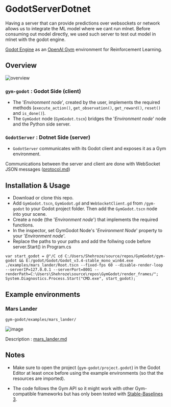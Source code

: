 # GodotServerDotnet
Having a server that can provide predictions over websockets or network allows us to integrate the ML model where we cant run mlnet. Before consuming out model directly, we used such server to test out model in mlnet with the godot engine.

[Godot Engine](https://godotengine.org/) as an [OpenAI Gym](https://github.com/openai/gym) environment for Reinforcement Learning.

## Overview

![overview](https://github.com/HugoTini/GymGodot/blob/main/overview.svg)

### `gym-godot` : Godot Side (client)
- The '_Environment node_', created by the user, implements the required methods (`execute_action()`, `get_observation()`, `get_reward()`, `reset()` and `is_done()`).
- The `GymGodot` node (`GymGodot.tscn`) bridges the '_Environment node_' node and the Python side server.

### `GodotServer` : Dotnet Side (server)
- `GodotServer` communicates with its Godot client and exposes it as a Gym environment.

Communications between the server and client are done with WebSocket JSON messages ([protocol.md](protocol.md))

## Installation & Usage

- Download or clone this repo.
- Add `GymGodot.tscn`, `GymGodot.gd` and `WebSocketClient.gd` from `/gym-godot` to your Godot project folder. Then add the `GymGodot.tscn` node into your scene.
- Create a node (the '_Environment node_') that implements the required functions.
- In the inspector, set GymGodot Node's '_Environment Node_' property to your '_Environment node_'.
- Replace the paths to your paths and add the follwing code before server.Start() in Program.cs
```
var start_godot = @"/C cd C:/Users/Shehroze/source/repos/GymGodot/gym-godot && E:/godot/Godot/Godot_v3.4-stable_mono_win64.exe ./examples/mars_lander/Root.tscn --fixed-fps 60 --disable-render-loop --serverIP=127.0.0.1 --serverPort=8001 --renderPath=C:\Users\Shehroze\source\repos\GymGodot/render_frames/";
System.Diagnostics.Process.Start("CMD.exe", start_godot);
```

## Example environments

### Mars Lander

`gym-godot/examples/mars_lander/`

![image](https://github.com/HugoTini/GymGodot/raw/main/gym-godot/examples/mars_lander/output.gif)

Description : [mars_lander.md](https://github.com/HugoTini/GymGodot/blob/main/gym-godot/examples/mars_lander/mars_lander.md)

## Notes

- Make sure to open the project (`gym-godot/project.godot`) in the Godot Editor at least once before using the example environments (so that the resources are imported).

- The code follows the Gym API so it might work with other Gym-compatible frameworks but has only been tested with [Stable-Baselines 3](https://github.com/DLR-RM/stable-baselines3).

